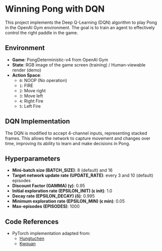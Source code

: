 # Winning Pong with DQN

This project implements the Deep Q-Learning (DQN) algorithm to play Pong in the OpenAI Gym environment. The goal is to train an agent to effectively control the right paddle in the game.

## Environment

- **Game**: PongDeterministic-v4 from OpenAI Gym
- **State**: RGB image of the game screen (training) / Human-viewable render (demo)
- **Action Space**: 
  - `0`: NOOP (No operation)
  - `1`: FIRE
  - `2`: Move right
  - `3`: Move left
  - `4`: Right Fire
  - `5`: Left Fire

## DQN Implementation

The DQN is modified to accept 4-channel inputs, representing stacked frames. This allows the network to capture movement and changes over time, improving its ability to learn and make decisions in Pong.

## Hyperparameters

- **Mini-batch size (BATCH_SIZE)**: 8 (default) and 16
- **Target network update rate (UPDATE_RATE)**: every 3 and 10 (default) episodes
- **Discount Factor (GAMMA) (γ)**: 0.95
- **Initial exploration rate (EPSILON_INIT) (ϵ init)**: 1.0
- **Decay rate (EPSILON_DECAY) (δ)**: 0.995
- **Minimum exploration rate (EPSILON_MIN) (ϵ min)**: 0.05
- **Max-episodes (EPISODES)**: 1000

## Code References

- PyTorch implementation adapted from:
  - [Hungtuchen](https://github.com/hungtuchen/DQN-PyTorch)
  - [Kwquan](https://github.com/kwquan/Atari-Pong)

